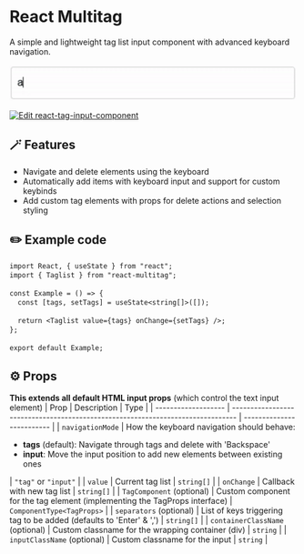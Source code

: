 # React Multitag

A simple and lightweight tag list input component with advanced keyboard navigation.

![Preview](preview.gif)

[![Edit react-tag-input-component](https://codesandbox.io/static/img/play-codesandbox.svg)](https://codesandbox.io/p/sandbox/c3g567)

## 🪄 Features
- Navigate and delete elements using the keyboard
- Automatically add items with keyboard input and support for custom keybinds
- Add custom tag elements with props for delete actions and selection styling

## ✏️ Example code
```
import React, { useState } from "react";
import { Taglist } from "react-multitag";

const Example = () => {
  const [tags, setTags] = useState<string[]>([]);

  return <Taglist value={tags} onChange={setTags} />;
};

export default Example;
```

## ⚙️ Props
**This extends all default HTML input props** (which control the text input element)
| Prop                              | Description                                                                     | Type                      |
| -------------------               | ------------------------------------------------------------------------------- | ------------------------- |
| `navigationMode`                           | How the keyboard navigation should behave: <ul><li>**tags** (default): Navigate through tags and delete with 'Backspace'</li><li>**input**: Move the input position to add new elements between existing ones</li></ul>                                                                | `"tag"` or `"input"`                |
| `value`                           | Current tag list                                                                | `string[]`                |
| `onChange`                        | Callback with new tag list                                                      | `string[]`                |
| `TagComponent` (optional)         | Custom component for the tag element (implementing the TagProps interface)      | `ComponentType<TagProps>` |
| `separators` (optional)           | List of keys triggering tag to be added (defaults to 'Enter' & ',')             | `string[]`                |
| `containerClassName` (optional)   | Custom classname for the wrapping container (div)                               | `string`                  |
| `inputClassName` (optional)       | Custom classname for the input                                                  | `string`                  |
